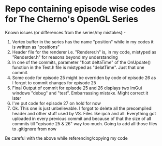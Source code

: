 # Repo containing episode wise codes for The Cherno's OpenGL Series

Known issues (or differences from the series/my mistakes) - 
1. Vertex buffer in the series has the name "position" while in my codes it is written as "positions"
2. Header file for the renderer i.e. "Renderer.h" is, in my code, mistyped as "Renderder.h" for reasons beyond my understanding
3. In one of the commits, parameter "float deltaTime" of the OnUpdate() function in the Test.h file is mistyped as "delatTime". Just that one commit.
4. Some code for episode 25 might be overriden by code of episode 26 as I forgot to commit changes for episode 25
5. Final Output of commit for episode 25 and 26 displays two ImGui windows "debug" and "test". Embarrassing mistake. Might correct it later
6. I've put code for episode 27 on hold for now
7. Ok. This one is just unbelievable. I forgot to delete all the precompiled header and other stuff used by VS. Files like ipch and all. Everything got uploaded in every previous commit and because of that the size of all commits till "episode 25 & 26" way too much. Going to add all those files to .gitignore from now
  
Be careful with the above while referencing/copying my code
